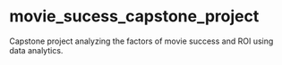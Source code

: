 # movie_sucess_capstone_project
Capstone project analyzing the factors of movie success and ROI using data analytics.
